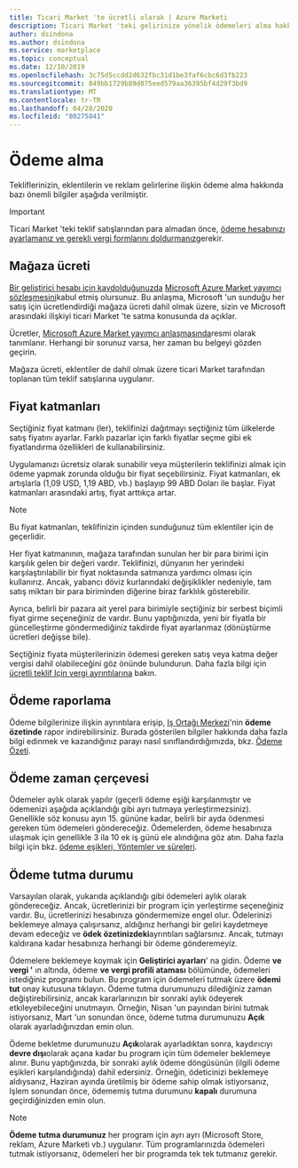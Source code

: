 ```yaml
---
title: Ticari Market 'te ücretli olarak | Azure Marketi
description: Ticari Market 'teki gelirinize yönelik ödemeleri alma hakkında bilgi edinin.
author: dsindona
ms.author: dsindona
ms.service: marketplace
ms.topic: conceptual
ms.date: 12/10/2019
ms.openlocfilehash: 3c75d5ccdd2d632fbc31d1be3faf6cbc6d3fb223
ms.sourcegitcommit: 849bb1729b89d075eed579aa36395bf4d29f3bd9
ms.translationtype: MT
ms.contentlocale: tr-TR
ms.lasthandoff: 04/28/2020
ms.locfileid: "80275841"
---
```

# <a name="getting-paid"></a>Ödeme alma
Tekliflerinizin, eklentilerin ve reklam gelirlerine ilişkin ödeme alma hakkında bazı önemli bilgiler aşağıda verilmiştir.

> [!IMPORTANT]
> Ticari Market 'teki teklif satışlarından para almadan önce, [ödeme hesabınızı ayarlamanız ve gerekli vergi formlarını doldurmanız](set-up-your-payout-account-tax-forms.md)gerekir.

## <a name="store-fee"></a>Mağaza ücreti

[Bir geliştirici hesabı için kaydolduğunuzda](https://go.microsoft.com/fwlink/p/?LinkID=615100) [Microsoft Azure Market yayımcı sözleşmesini](https://go.microsoft.com/fwlink/p/?LinkID=699560)kabul etmiş olursunuz. Bu anlaşma, Microsoft 'un sunduğu her satış için ücretlendirdiği mağaza ücreti dahil olmak üzere, sizin ve Microsoft arasındaki ilişkiyi ticari Market 'te satma konusunda da açıklar.

Ücretler, [Microsoft Azure Market yayımcı anlaşmasında](https://go.microsoft.com/fwlink/p/?LinkID=699560)resmi olarak tanımlanır. Herhangi bir sorunuz varsa, her zaman bu belgeyi gözden geçirin.

Mağaza ücreti, eklentiler de dahil olmak üzere ticari Market tarafından toplanan tüm teklif satışlarına uygulanır.

## <a name="price-tiers"></a>Fiyat katmanları

Seçtiğiniz fiyat katmanı (ler), teklifinizi dağıtmayı seçtiğiniz tüm ülkelerde satış fiyatını ayarlar. Farklı pazarlar için farklı fiyatlar seçme gibi ek fiyatlandırma özellikleri de kullanabilirsiniz.

Uygulamanızı ücretsiz olarak sunabilir veya müşterilerin teklifinizi almak için ödeme yapmak zorunda olduğu bir fiyat seçebilirsiniz. Fiyat katmanları, ek artışlarla (1,09 USD, 1,19 ABD, vb.) başlayıp 99 ABD Doları ile başlar. Fiyat katmanları arasındaki artış, fiyat arttıkça artar.

> [!NOTE] 
> Bu fiyat katmanları, teklifinizin içinden sunduğunuz tüm eklentiler için de geçerlidir.

Her fiyat katmanının, mağaza tarafından sunulan her bir para birimi için karşılık gelen bir değeri vardır. Teklifinizi, dünyanın her yerindeki karşılaştırılabilir bir fiyat noktasında satmanıza yardımcı olması için kullanırız. Ancak, yabancı döviz kurlarındaki değişiklikler nedeniyle, tam satış miktarı bir para biriminden diğerine biraz farklılık gösterebilir.

Ayrıca, belirli bir pazara ait yerel para birimiyle seçtiğiniz bir serbest biçimli fiyat girme seçeneğiniz de vardır. Bunu yaptığınızda, yeni bir fiyatla bir güncelleştirme göndermediğiniz takdirde fiyat ayarlanmaz (dönüştürme ücretleri değişse bile). 

Seçtiğiniz fiyata müşterilerinizin ödemesi gereken satış veya katma değer vergisi dahil olabileceğini göz önünde bulundurun. Daha fazla bilgi için [ücretli teklif Için vergi ayrıntılarına](tax-details-paid-transactions.md) bakın.


## <a name="payout-reporting"></a>Ödeme raporlama

Ödeme bilgilerinize ilişkin ayrıntılara erişip, [Iş Ortağı Merkezi](https://partner.microsoft.com/dashboard)'nin **ödeme özetinde** rapor indirebilirsiniz. Burada gösterilen bilgiler hakkında daha fazla bilgi edinmek ve kazandığınız parayı nasıl sınıflandırdığımızda, bkz. [Ödeme Özeti](payout-summary.md).


## <a name="payout-timeframe"></a>Ödeme zaman çerçevesi

Ödemeler aylık olarak yapılır (geçerli ödeme eşiği karşılanmıştır ve ödemenizi aşağıda açıklandığı gibi ayrı tutmaya yerleştirmezsiniz). Genellikle söz konusu ayın 15. gününe kadar, belirli bir ayda ödenmesi gereken tüm ödemeleri göndereceğiz. Ödemelerden, ödeme hesabınıza ulaşmak için genellikle 3 ila 10 ek iş günü ele alındığına göz atın. Daha fazla bilgi için bkz. [ödeme eşikleri, Yöntemler ve süreleri](payment-thresholds-methods-timeframes.md).


##  <a name="payout-hold-status"></a>Ödeme tutma durumu

Varsayılan olarak, yukarıda açıklandığı gibi ödemeleri aylık olarak göndereceğiz. Ancak, ücretlerinizi bir program için yerleştirme seçeneğiniz vardır. Bu, ücretlerinizi hesabınıza göndermemize engel olur. Ödelerinizi beklemeye almaya çalışırsanız, aldığınız herhangi bir geliri kaydetmeye devam edeceğiz ve **ödek özetinizdeki**ayrıntıları sağlarsınız. Ancak, tutmayı kaldırana kadar hesabınıza herhangi bir ödeme gönderemeyiz.

Ödemelere beklemeye koymak için **Geliştirici ayarları**' na gidin. Ödeme **ve vergi '** ın altında, ödeme **ve vergi profili ataması** bölümünde, ödemeleri istediğiniz programı bulun. Bu program için ödemeleri tutmak üzere **ödemi tut** onay kutusuna tıklayın. Ödeme tutma durumunuzu dilediğiniz zaman değiştirebilirsiniz, ancak kararlarınızın bir sonraki aylık ödeyerek etkileyebileceğini unutmayın. Örneğin, Nisan 'un payından birini tutmak istiyorsanız, Mart 'un sonundan önce, ödeme tutma durumunuzu **Açık** olarak ayarladığınızdan emin olun.

Ödeme bekletme durumunuzu **Açık**olarak ayarladıktan sonra, kaydırıcıyı **devre dışı**olarak açana kadar bu program için tüm ödemeler beklemeye alınır. Bunu yaptığınızda, bir sonraki aylık ödeme döngüsünün (ilgili ödeme eşikleri karşılandığında) dahil edersiniz. Örneğin, ödeticinizi beklemeye aldıysanız, Haziran ayında üretilmiş bir ödeme sahip olmak istiyorsanız, Işlem sonundan önce, ödememiş tutma durumunu **kapalı** durumuna geçirdiğinizden emin olun.

> [!NOTE]
> **Ödeme tutma durumunuz** her program için ayrı ayrı (Microsoft Store, reklam, Azure Marketi vb.) uygulanır. Tüm programlarınızda ödemeleri tutmak istiyorsanız, ödemeleri her bir programda tek tek tutmanız gerekir.


 

 




